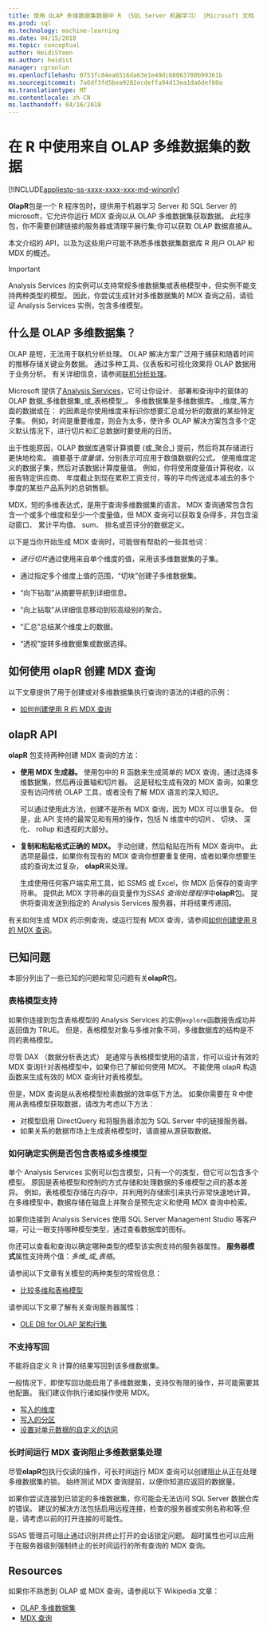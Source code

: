 ```yaml
---
title: 使用 OLAP 多维数据集数据中 R （SQL Server 机器学习） |Microsoft 文档
ms.prod: sql
ms.technology: machine-learning
ms.date: 04/15/2018
ms.topic: conceptual
author: HeidiSteen
ms.author: heidist
manager: cgronlun
ms.openlocfilehash: 0753fc84ea6516da63e1e49dc68063780b99361b
ms.sourcegitcommit: 7a6df3fd5bea9282ecdeffa94d13ea1da6def80a
ms.translationtype: MT
ms.contentlocale: zh-CN
ms.lasthandoff: 04/16/2018
---
```

# <a name="using-data-from-olap-cubes-in-r"></a>在 R 中使用来自 OLAP 多维数据集的数据
[!INCLUDE[appliesto-ss-xxxx-xxxx-xxx-md-winonly](../../includes/appliesto-ss-xxxx-xxxx-xxx-md-winonly.md)]

**OlapR**包是一个 R 程序包时，提供用于机器学习 Server 和 SQL Server 的 microsoft，它允许你运行 MDX 查询以从 OLAP 多维数据集获取数据。 此程序包，你不需要创建链接的服务器或清理平展行集;你可以获取 OLAP 数据直接从。

本文介绍的 API，以及为这些用户可能不熟悉多维数据集数据库 R 用户 OLAP 和 MDX 的概述。

> [!IMPORTANT]
> Analysis Services 的实例可以支持常规多维数据集或表格模型中，但实例不能支持两种类型的模型。 因此，你尝试生成针对多维数据集的 MDX 查询之前，请验证 Analysis Services 实例，包含多维模型。

## <a name="what-is-an-olap-cube"></a>什么是 OLAP 多维数据集？

OLAP 是短，无法用于联机分析处理。 OLAP 解决方案广泛用于捕获和随着时间的推移存储关键业务数据。 通过多种工具、仪表板和可视化效果将 OLAP 数据用于业务分析。 有关详细信息，请参阅[联机分析处理](https://en.wikipedia.org/wiki/Online_analytical_processing)。

Microsoft 提供了[Analysis Services](https://docs.microsoft.com/sql/analysis-services/analysis-services)，它可让你设计、 部署和查询中的窗体的 OLAP 数据_多维数据集_或_表格模型_。 多维数据集是多维数据库。 _维度_等方面的数据或在： 的因素是你使用维度来标识你想要汇总或分析的数据的某些特定子集。 例如，时间是重要维度，则会为太多，使许多 OLAP 解决方案包含多个定义默认情况下，进行切片和汇总数据时要使用的日历。 

出于性能原因，OLAP 数据库通常计算摘要 (或_聚合_) 提前，然后将其存储进行更快地检索。 摘要基于*度量值*，分别表示可应用于数值数据的公式。 使用维度定义的数据子集，然后对该数据计算度量值。 例如，你将使用度量值计算税收，以报告特定供应商、 年度截止到现在累积工资支付，等的平均传送成本减去的多个季度的某些产品系列的总销售额。

MDX，短的多维表达式，是用于查询多维数据集的语言。 MDX 查询通常包含包含一个或多个维度和至少一个度量值，但 MDX 查询可以获取复杂得多，并包含滚动窗口、 累计平均值、 sum、 排名或百评分的数据定义。 

以下是当你开始生成 MDX 查询时，可能很有帮助的一些其他词：

+ *进行切片*通过使用来自单个维度的值，采用该多维数据集的子集。

+ 通过指定多个维度上值的范围，“切块”创建子多维数据集。

+ “向下钻取”从摘要导航到详细信息。

+ “向上钻取”从详细信息移动到较高级别的聚合。

+ “汇总”总结某个维度上的数据。

+ “透视”旋转多维数据集或数据选择。

## <a name="how-to-use-olapr-to-create-mdx-queries"></a>如何使用 olapR 创建 MDX 查询

以下文章提供了用于创建或对多维数据集执行查询的语法的详细的示例：

+ [如何创建使用 R 的 MDX 查询](../../advanced-analytics/r/how-to-create-mdx-queries-using-olapr.md)

## <a name="olapr-api"></a>olapR API

**olapR** 包支持两种创建 MDX 查询的方法：

- **使用 MDX 生成器。** 使用包中的 R 函数来生成简单的 MDX 查询，通过选择多维数据集，然后再设置轴和切片器。 这是轻松生成有效的 MDX 查询，如果您没有访问传统 OLAP 工具，或者没有了解 MDX 语言的深入知识。

    可以通过使用此方法，创建不是所有 MDX 查询，因为 MDX 可以很复杂。 但是，此 API 支持的最常见和有用的操作，包括 N 维度中的切片、 切块、 深化、 rollup 和透视的大部分。

+ **复制和粘贴格式正确的 MDX。** 手动创建，然后粘贴在所有 MDX 查询中。 此选项是最佳，如果你有现有的 MDX 查询你想要重复使用，或者如果你想要生成的查询太过复杂， **olapR**来处理。

    生成使用任何客户端实用工具，如 SSMS 或 Excel，你 MDX 后保存的查询字符串。 提供此 MDX 字符串的自变量作为*SSAS 查询处理程序*中**olapR**包。 提供将查询发送到指定的 Analysis Services 服务器，并将结果传递回。 

有关如何生成 MDX 的示例查询，或运行现有 MDX 查询，请参阅[如何创建使用 R 的 MDX 查询](../../advanced-analytics/r/how-to-create-mdx-queries-using-olapr.md)。

## <a name="known-issues"></a>已知问题

本部分列出了一些已知的问题和常见问题有关**olapR**包。

### <a name="tabular-model-support"></a>表格模型支持

如果你连接到包含表格模型的 Analysis Services 的实例`explore`函数报告成功并返回值为 TRUE。 但是，表格模型对象与多维对象不同，多维数据库的结构是不同的表格模型。

尽管 DAX （数据分析表达式） 是通常与表格模型使用的语言，你可以设计有效的 MDX 查询针对表格模型中，如果你已了解如何使用 MDX。 不能使用 olapR 构造函数来生成有效的 MDX 查询针对表格模型。

但是，MDX 查询是从表格模型检索数据的效率低下方法。 如果你需要在 R 中使用从表格模型获取数据，请改为考虑以下方法：

+ 对模型启用 DirectQuery 和将服务器添加为 SQL Server 中的链接服务器。 
+ 如果关系的数据市场上生成表格模型时，请直接从源获取数据。

### <a name="how-to-determine-whether-an-instance-contains-tabular-or-multidimensional-models"></a>如何确定实例是否包含表格或多维模型

单个 Analysis Services 实例可以包含模型，只有一个的类型，但它可以包含多个模型。 原因是表格模型和控制的方式存储和处理数据的多维模型之间的基本差异。 例如，表格模型存储在内存中，并利用列存储索引来执行非常快速地计算。 在多维模型中，数据存储在磁盘上并聚合是预先定义和使用 MDX 查询中检索。

如果你连接到 Analysis Services 使用 SQL Server Management Studio 等客户端，可让一眼支持哪种模型类型，通过查看数据库的图标。

你还可以查看和查询以确定哪种类型的模型该实例支持的服务器属性。 **服务器模式**属性支持两个值：_多维_或_表格_。

请参阅以下文章有关模型的两种类型的常规信息：

+ [比较多维和表格模型](https://docs.microsoft.com/sql/analysis-services/comparing-tabular-and-multidimensional-solutions-ssas)

请参阅以下文章了解有关查询服务器属性：

+ [OLE DB for OLAP 架构行集](https://docs.microsoft.com/sql/analysis-services/schema-rowsets/ole-db-olap/ole-db-for-olap-schema-rowsets)

### <a name="writeback-is-not-supported"></a>不支持写回

不能将自定义 R 计算的结果写回到该多维数据集。

一般情况下，即使写回功能启用了多维数据集，支持仅有限的操作，并可能需要其他配置。 我们建议你执行诸如操作使用 MDX。

+ [写入的维度](https://docs.microsoft.com/sql/analysis-services/multidimensional-models-olap-logical-dimension-objects/write-enabled-dimensions)
+ [写入的分区](https://docs.microsoft.com/sql/analysis-services/multidimensional-models-olap-logical-cube-objects/partitions-write-enabled-partitions)
+ [设置对单元数据的自定义的访问](https://docs.microsoft.com/sql/analysis-services/multidimensional-models/grant-custom-access-to-cell-data-analysis-services)

### <a name="long-running-mdx-queries-block-cube-processing"></a>长时间运行 MDX 查询阻止多维数据集处理

尽管**olapR**包执行仅读的操作，可长时间运行 MDX 查询可以创建阻止从正在处理多维数据集的锁。 始终测试 MDX 查询提前，以便你知道应返回的数据量。

如果你尝试连接到已锁定的多维数据集，你可能会无法访问 SQL Server 数据仓库的错误。 建议的解决方法包括启用远程连接，检查的服务器或实例名称和等;但是，请考虑以前的打开连接的可能性。

SSAS 管理员可阻止通过识别并终止打开的会话锁定问题。 超时属性也可以应用于在服务器级别强制终止的长时间运行的所有查询的 MDX 查询。

## <a name="resources"></a>Resources

如果你不熟悉到 OLAP 或 MDX 查询，请参阅以下 Wikipedia 文章： 

+ [OLAP 多维数据集](https://en.wikipedia.org/wiki/OLAP_cube)
+ [MDX 查询](https://en.wikipedia.org/wiki/MultiDimensional_eXpressions)

